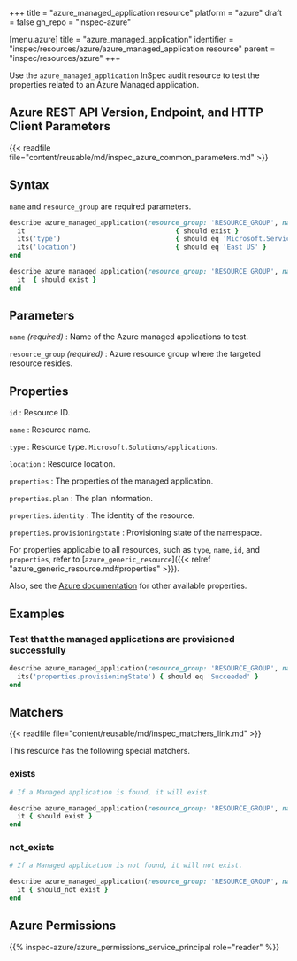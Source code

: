 +++
title = "azure_managed_application resource"
platform = "azure"
draft = false
gh_repo = "inspec-azure"

[menu.azure]
title = "azure_managed_application"
identifier = "inspec/resources/azure/azure_managed_application resource"
parent = "inspec/resources/azure"
+++

Use the `azure_managed_application` InSpec audit resource to test the properties related to an Azure Managed application.

## Azure REST API Version, Endpoint, and HTTP Client Parameters

{{< readfile file="content/reusable/md/inspec_azure_common_parameters.md" >}}

## Syntax

`name` and `resource_group` are required parameters.

```ruby
describe azure_managed_application(resource_group: 'RESOURCE_GROUP', name: 'MANAGED_APPLICATION_NAME') do
  it                                      { should exist }
  its('type')                             { should eq 'Microsoft.ServiceBus/Namespaces' }
  its('location')                         { should eq 'East US' }
end
```

```ruby
describe azure_managed_application(resource_group: 'RESOURCE_GROUP', name: 'MANAGED_APPLICATION_NAME') do
  it  { should exist }
end
```

## Parameters

`name` _(required)_
: Name of the Azure managed applications to test.

`resource_group` _(required)_
: Azure resource group where the targeted resource resides.

## Properties

`id`
: Resource ID.

`name`
: Resource name.

`type`
: Resource type. `Microsoft.Solutions/applications`.

`location`
: Resource location.

`properties`
: The properties of the managed application.

`properties.plan`
: The plan information.

`properties.identity`
: The identity of the resource.

`properties.provisioningState`
: Provisioning state of the namespace.

For properties applicable to all resources, such as `type`, `name`, `id`, and `properties`, refer to [`azure_generic_resource`]({{< relref "azure_generic_resource.md#properties" >}}).

Also, see the [Azure documentation](https://docs.microsoft.com/en-us/rest/api/managedapplications/applications/get) for other available properties.

## Examples

### Test that the managed applications are provisioned successfully

```ruby
describe azure_managed_application(resource_group: 'RESOURCE_GROUP', name: 'MANAGED_APPLICATION_NAME') do
  its('properties.provisioningState') { should eq 'Succeeded' }
end
```

## Matchers

{{< readfile file="content/reusable/md/inspec_matchers_link.md" >}}

This resource has the following special matchers.

### exists

```ruby
# If a Managed application is found, it will exist.

describe azure_managed_application(resource_group: 'RESOURCE_GROUP', name: 'MANAGED_APPLICATION_NAME') do
  it { should exist }
end
```

### not_exists

```ruby
# If a Managed application is not found, it will not exist.

describe azure_managed_application(resource_group: 'RESOURCE_GROUP', name: 'MANAGED_APPLICATION_NAME') do
  it { should_not exist }
end
```

## Azure Permissions

{{% inspec-azure/azure_permissions_service_principal role="reader" %}}
